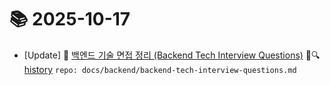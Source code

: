 # 📚 2025-10-17
- [Update] 📙 [백엔드 기술 면접 정리 (Backend Tech Interview Questions)](https://til.qriosity.dev/featured/backend/backend-tech-interview-questions) 📃🔍 [history](https://github.com/Queue-ri/TIL/commits/main/docs/backend/backend-tech-interview-questions.md?since=2025-10-17T00:00:00Z&until=2025-10-17T23:59:59Z) `repo: docs/backend/backend-tech-interview-questions.md`
